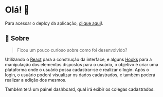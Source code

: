 # Olá! 👋

Para acessar o deploy da aplicação, [clique aqui]()!.

## 📝 Sobre

> Ficou um pouco curioso sobre como foi desenvolvido?

Utilizando o [React](https://pt-br.reactjs.org/) para a construção da interface, e alguns [Hooks](https://pt-br.reactjs.org/docs/hooks-intro.html) para a manipulação dos elementos dispostos para o usuário, o objetivo é criar uma plataforma onde o usuário possa cadastrar-se e realizar o login. Após o login, o usuário poderá visualizar os dados cadastrados, e também poderá realizar a edição dos mesmos.

Também terá um painel dashboard, qual irá exibir os colegas cadastrados.